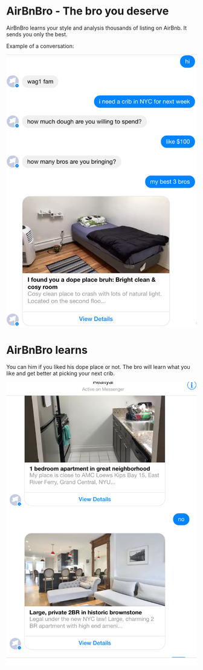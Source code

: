 # AirBnBro - The bro you deserve

AirBnBro learns your style and analysis thousands of listing on AirBnb. It sends you only the best.

Example of a conversation:

![Conversation 1](screenshots/conv1.png)

# AirBnBro learns

You can him if you liked his dope place or not. The bro will learn what
you like and get better at picking your next crib.

![Conversation 1](screenshots/conv2.png)
